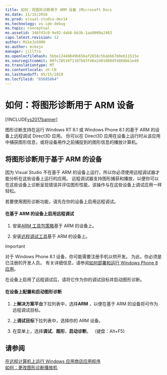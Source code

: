```yaml
---
title: 如何：将图形诊断用于 ARM 设备 |Microsoft Docs
ms.date: 11/15/2016
ms.prod: visual-studio-dev14
ms.technology: vs-ide-debug
ms.topic: conceptual
ms.assetid: 346fd3c0-9e92-4ab8-bb3b-1aa9000a2483
caps.latest.revision: 12
author: MikeJo5000
ms.author: mikejo
manager: jillfra
ms.openlocfilehash: 5bbe12449849b656af2658c5bab667b0e611515e
ms.sourcegitcommit: 08fc78516f1107b83f46e2401888df4868bb1e40
ms.translationtype: MT
ms.contentlocale: zh-CN
ms.lasthandoff: 05/15/2019
ms.locfileid: "65685864"
---
```

# <a name="how-to-use-graphics-diagnostics-with-an-arm-device"></a>如何：将图形诊断用于 ARM 设备
[!INCLUDE[vs2017banner](../includes/vs2017banner.md)]

图形诊断支持在运行 Windows RT 8.1 或 Windows Phone 8.1 的基于 ARM 的设备上远程调试 Direct3D 应用。 你可以在 Direct3D 应用在设备上运行时从该应用中捕获图形信息，或将设备用作之前捕捉到的图形信息的播放计算机。  
  
## <a name="using-graphics-diagnostics-with-an-arm-based-device"></a>将图形诊断用于基于 ARM 的设备  
 因为 Visual Studio 不在基于 ARM 的设备上运行，所以你必须使用远程调试器才能分析在这些设备上运行的应用。 远程调试器支持图形捕获和播放，以便你可以在这些设备上诊断呈现错误并评估图形性能，该操作与在这些设备上调试应用一样轻松。  
  
 若要使用图形诊断功能，请先在你的设备上启用远程调试。  
  
#### <a name="to-enable-remote-debugging-on-your-arm-based-device"></a>在基于 ARM 的设备上启用远程调试  
  
1. 安装[ARM 工具包策略](https://msdn.microsoft.com/windows/desktop/dn469188)基于 ARM 的设备上。  
  
2. 安装[远程调试工具](https://my.visualstudio.com/Downloads?q=remote%20tools%20visual%20studio%202015)基于 ARM 的设备上。  
  
> [!IMPORTANT]
> 对于 Windows Phone 8.1 设备，你可能需要注册手机以供开发。 为此，你必须是已注册的开发人员。 有关详细信息，请参阅[如何部署和运行 Windows Phone 8 应用](https://msdn.microsoft.com/library/windowsphone/develop/ff402565.aspx)。  
  
 在设备上启用了远程调试后，请将它作为你的调试目标并启动图形诊断。  
  
#### <a name="to-configure-and-start-graphics-diagnostics-on-your-device"></a>在设备上配置和启动图形诊断  
  
1. 上**解决方案平台**下拉列表中，选择**ARM** ，以便在基于 ARM 的设备将可作为远程调试目标。  
  
2. 上**调试目标**下拉列表中，选择你的 ARM 设备。  
  
3. 在菜单上，选择**调试**，**图形**，**启动诊断**。 （键盘：Alt+F5)  
  
## <a name="see-also"></a>请参阅  
 [在远程计算机上运行 Windows 应用商店应用程序](../debugger/run-windows-store-apps-on-a-remote-machine.md)   
 [如何：更改图形诊断播放机](../debugger/how-to-change-the-graphics-diagnostics-playback-machine.md)
